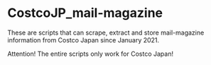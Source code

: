 # CostcoJP_mail-magazine
These are scripts that can scrape, extract and store mail-magazine information from Costco Japan since January 2021.

Attention! The entire scripts only work for Costco Japan!
